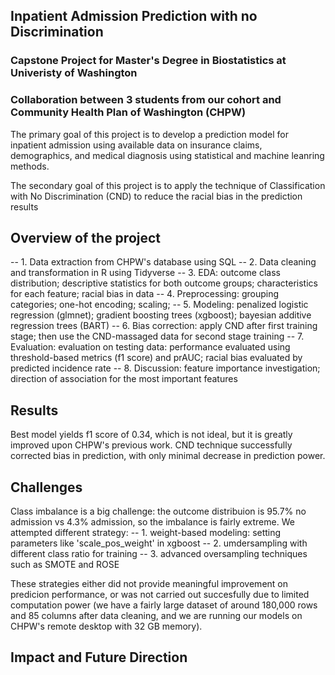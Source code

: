 ## Inpatient Admission Prediction with no Discrimination
### Capstone Project for Master's Degree in Biostatistics at Univeristy of Washington
### Collaboration between 3 students from our cohort and Community Health Plan of Washington (CHPW)

The primary goal of this project is to develop a prediction model for inpatient admission using available data on insurance claims, demographics, and medical diagnosis using statistical and machine leanring methods.

The secondary goal of this project is to apply the technique of Classification with No Discrimination (CND) to reduce the racial bias in the prediction results

## Overview of the project

-- 1. Data extraction from CHPW's database using SQL
-- 2. Data cleaning and transformation in R using Tidyverse
-- 3. EDA: outcome class distribution; descriptive statistics for both outcome groups; characteristics for each feature; racial bias in data
-- 4. Preprocessing: grouping categories; one-hot encoding; scaling;
-- 5. Modeling: penalized logistic regression (glmnet); gradient boosting trees (xgboost); bayesian additive regression trees (BART)
-- 6. Bias correction: apply CND after first training stage; then use the CND-massaged data for second stage training
-- 7. Evaluation: evaluation on testing data: performance evaluated using threshold-based metrics (f1 score) and prAUC; racial bias evaluated by predicted incidence rate
-- 8. Discussion: feature importance investigation; direction of association for the most important features

## Results

Best model yields f1 score of 0.34, which is not ideal, but it is greatly improved upon CHPW's previous work.
CND technique successfully corrected bias in prediction, with only minimal decrease in prediction power.

## Challenges

Class imbalance is a big challenge: the outcome distribuion is 95.7% no admission vs 4.3% admission, so the imbalance is fairly extreme.
We attempted different strategy: 
-- 1. weight-based modeling: setting parameters like 'scale_pos_weight' in xgboost
-- 2. umdersampling with different class ratio for training
-- 3. advanced oversampling techniques such as SMOTE and ROSE

These strategies either did not provide meaningful improvement on predicion performance, or was not carried out succesfully due to limited computation power (we have a fairly large dataset of around 180,000 rows and 85 columns after data cleaning, and we are running our models on CHPW's remote desktop with 32 GB memory).

## Impact and Future Direction

